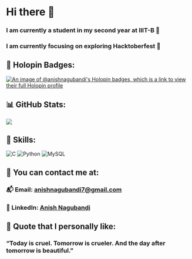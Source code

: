 # Hi there 👋

### I am currently a student in my second year at IIIT-B 🔭

### I am currently focusing on exploring Hacktoberfest 🌊

## 🧷 Holopin Badges:
[![An image of @anishnagubandi's Holopin badges, which is a link to view their full Holopin profile](https://holopin.me/anishnagubandi)](https://holopin.io/@anishnagubandi)

## 📊 GitHub Stats:
![](https://github-readme-streak-stats.herokuapp.com/?user=anishnagubandi&theme=radical&hide_border=false)<br/>

## 🧩 Skills:
![C](https://img.shields.io/badge/c-%2300599C.svg?style=plastic&logo=c&logoColor=blue) ![Python](https://img.shields.io/badge/python-3670A0?style=plastic&logo=python&logoColor=green) ![MySQL](https://img.shields.io/badge/mysql-%2300000f.svg?style=plastic&logo=mysql&logoColor=white)

## 📧 You can contact me at:
### 📬 Email: [anishnagubandi7@gmail.com](mailto:anishnagubandi7@gmail.com)
### 💼 LinkedIn: [Anish Nagubandi](https://www.linkedin.com/in/anishnagubandi)

## 💬 Quote that I personally like:
### “Today is cruel. Tomorrow is crueler. And the day after tomorrow is beautiful.”

